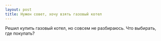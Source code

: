 ```yaml
---
layout: post 
title: Нужен совет, хочу взять газовый котел 
--- 
```

Решил купить газовый котел, но совсем не разбираюсь. Что выбирать, где покупать?